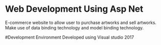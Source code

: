 # Web Development Using Asp Net
E-commerce website to allow user to purchase artworks and sell artworks. Make use of data binding technology and model binding technology.

#Development Environment
Developed using Visual studio 2017

